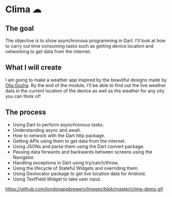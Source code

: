
# Clima ☁

## The goal

The objective  is to show asynchronous programming in Dart. I'll look at how to carry out time consuming tasks such as getting device location and networking to get data from the internet.


## What I will create

I am going to make a weather app inspired by the beautiful designs made by [Olia Gozha](https://dribbble.com/shots/4663154-). By the end of the module, I'll be able to find out the live weather data in the current location of the device as well as the weather for any city you can think of!



## The process

- Using Dart to perform asynchronous tasks.
- Understanding async and await.
- How to network with the Dart http package.
- Getting APIs using them to get data from the internet.
- Using JSONs and parse them using the Dart convert package.
- Passing data forwards and backwards between screens using the Navigator.
- Handling exceptions in Dart using try/catch/throw.
- Using the lifecycle of Stateful Widgets and overriding them.
- Using Geolocator package to get live location data for Android.
- Using TextField Widget to take user input.

https://github.com/londonappbrewery/Images/blob/master/clima-demo.gif
